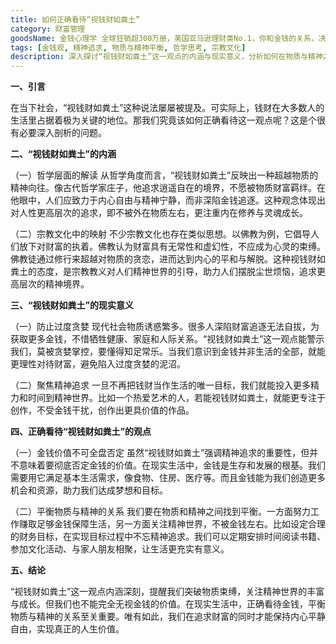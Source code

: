 ```yaml
---
title: 如何正确看待“视钱财如粪土”
category: 财富管理
goodsName: 金钱心理学 全球狂销超300万册，美国亚马逊理财类No.1，你和金钱的关系，决定了财富和你的距离！财务自由指南
tags: [金钱观, 精神追求, 物质与精神平衡, 哲学思考, 宗教文化]
description: 深入探讨“视钱财如粪土”这一观点的内涵与现实意义，分析如何在物质与精神之间找到平衡，实现人生的真正价值。
---
```


**一、引言**

在当下社会，“视钱财如粪土”这种说法屡屡被提及。可实际上，钱财在大多数人的生活里占据着极为关键的地位。那我们究竟该如何正确看待这一观点呢？这是个很有必要深入剖析的问题。

**二、“视钱财如粪土”的内涵**

（一）哲学层面的解读
从哲学角度而言，“视钱财如粪土”反映出一种超越物质的精神向往。像古代哲学家庄子，他追求逍遥自在的境界，不愿被物质财富羁绊。在他眼中，人们应致力于内心自由与精神宁静，而非深陷金钱追逐。这种观念体现出对人性更高层次的追求，即不被外在物质左右，更注重内在修养与灵魂成长。

（二）宗教文化中的映射
不少宗教文化也存在类似思想。以佛教为例，它倡导人们放下对财富的执着。佛教认为财富具有无常性和虚幻性，不应成为心灵的束缚。佛教徒通过修行来超越对物质的贪恋，进而达到内心的平和与解脱。这种视钱财如粪土的态度，是宗教教义对人们精神世界的引导，助力人们摆脱尘世烦恼，追求更高层次的精神境界。

**三、“视钱财如粪土”的现实意义**

（一）防止过度贪婪
现代社会物质诱惑繁多。很多人深陷财富追逐无法自拔，为获取更多金钱，不惜牺牲健康、家庭和人际关系。“视钱财如粪土”这一观点能警示我们，莫被贪婪掌控，要懂得知足常乐。当我们意识到金钱并非生活的全部，就能更理性对待财富，避免陷入过度贪婪的泥沼。

（二）聚焦精神追求
一旦不再把钱财当作生活的唯一目标，我们就能投入更多精力和时间到精神世界。比如一个热爱艺术的人，若能视钱财如粪土，就能更专注于创作，不受金钱干扰，创作出更具价值的作品。

**四、正确看待“视钱财如粪土”的观点**

（一）金钱价值不可全盘否定
虽然“视钱财如粪土”强调精神追求的重要性，但并不意味着要彻底否定金钱的价值。在现实生活中，金钱是生存和发展的根基。我们需要用它满足基本生活需求，像食物、住房、医疗等。而且金钱能为我们创造更多机会和资源，助力我们达成梦想和目标。

（二）平衡物质与精神的关系
我们要在物质和精神之间找到平衡。一方面努力工作赚取足够金钱保障生活，另一方面关注精神世界，不被金钱左右。比如设定合理的财务目标，在实现目标过程中不忘精神追求。我们可以定期安排时间阅读书籍、参加文化活动、与家人朋友相聚，让生活更充实有意义。

**五、结论**

“视钱财如粪土”这一观点内涵深刻，提醒我们突破物质束缚，关注精神世界的丰富与成长。但我们也不能完全无视金钱的价值。在现实生活中，正确看待金钱，平衡物质与精神的关系至关重要。唯有如此，我们在追求财富的同时才能保持内心平静自由，实现真正的人生价值。